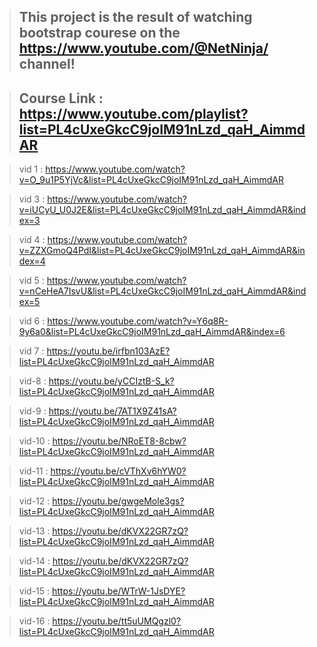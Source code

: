 > ## This project is the result of watching bootstrap courese on the https://www.youtube.com/@NetNinja/ channel!


> ## Course Link : https://www.youtube.com/playlist?list=PL4cUxeGkcC9joIM91nLzd_qaH_AimmdAR

> vid 1 : https://www.youtube.com/watch?v=O_9u1P5YjVc&list=PL4cUxeGkcC9joIM91nLzd_qaH_AimmdAR

> vid 3 : https://www.youtube.com/watch?v=iUCyU_U0J2E&list=PL4cUxeGkcC9joIM91nLzd_qaH_AimmdAR&index=3

> vid 4 : https://www.youtube.com/watch?v=ZZXGmoQ4PdI&list=PL4cUxeGkcC9joIM91nLzd_qaH_AimmdAR&index=4

> vid 5 : https://www.youtube.com/watch?v=nCeHeA7IsvU&list=PL4cUxeGkcC9joIM91nLzd_qaH_AimmdAR&index=5

> vid 6 : https://www.youtube.com/watch?v=Y6q8R-9y6a0&list=PL4cUxeGkcC9joIM91nLzd_qaH_AimmdAR&index=6

> vid 7 : https://youtu.be/irfbn103AzE?list=PL4cUxeGkcC9joIM91nLzd_qaH_AimmdAR

> vid-8 : https://youtu.be/yCCIztB-S_k?list=PL4cUxeGkcC9joIM91nLzd_qaH_AimmdAR

> vid-9 : https://youtu.be/7AT1X9Z41sA?list=PL4cUxeGkcC9joIM91nLzd_qaH_AimmdAR

> vid-10 : https://youtu.be/NRoET8-8cbw?list=PL4cUxeGkcC9joIM91nLzd_qaH_AimmdAR

> vid-11 : https://youtu.be/cVThXv6hYW0?list=PL4cUxeGkcC9joIM91nLzd_qaH_AimmdAR

> vid-12 : https://youtu.be/gwgeMole3gs?list=PL4cUxeGkcC9joIM91nLzd_qaH_AimmdAR

> vid-13 : https://youtu.be/dKVX22GR7zQ?list=PL4cUxeGkcC9joIM91nLzd_qaH_AimmdAR

> vid-14 : https://youtu.be/dKVX22GR7zQ?list=PL4cUxeGkcC9joIM91nLzd_qaH_AimmdAR

> vid-15 : https://youtu.be/WTrW-1JsDYE?list=PL4cUxeGkcC9joIM91nLzd_qaH_AimmdAR 

> vid-16 : https://youtu.be/tt5uUMQgzl0?list=PL4cUxeGkcC9joIM91nLzd_qaH_AimmdAR